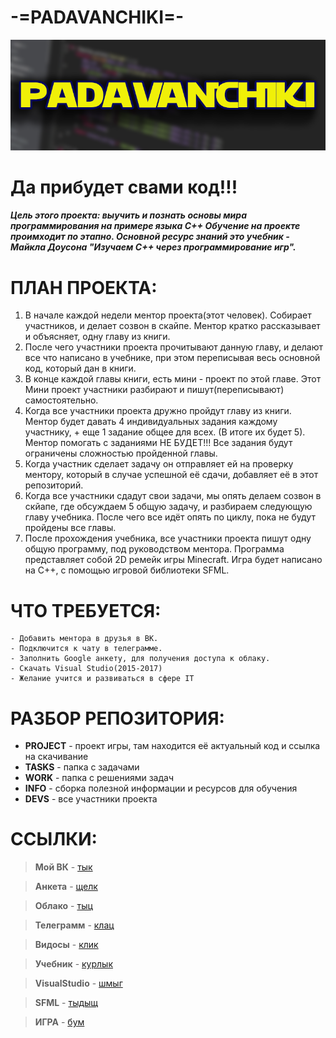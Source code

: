 # -=PADAVANCHIKI=-

![alt text](https://raw.githubusercontent.com/TheTOXIN/PADAVANCHIKI/master/PADAVANCHIKI.png)

# Да прибудет свами код!!!
##### Цель этого проекта: выучить и познать основы мира программирования на примере языка C++ Обучение на проекте проимходит по этапно. Основной ресурс знаний это учебник - Майкла Доусона "Изучаем C++ через программирование игр".

# ПЛАН ПРОЕКТА:
1. В начале каждой недели ментор проекта(этот человек). Собирает участников, и делает созвон в скайпе. Ментор кратко рассказывает и объясняет, одну главу из книги.
2. После чего участники проекта прочитывают данную главу, и делают все что написано в учебнике, при этом переписывая весь основной код, который дан в книги.
3. В конце каждой главы книги, есть мини - проект по этой главе. Этот Мини проект участники разбирают и пишут(переписывают) самостоятельно.
4. Когда все участники проекта дружно пройдут главу из книги. Ментор будет давать 4 индивидуальных задания каждому участнику, + еще 1 задание общее для всех. (В итоге их будет 5). Ментор помогать с заданиями НЕ БУДЕТ!!! Все задания будут ограничены сложностью пройденной главы.
5. Когда участник сделает задачу он отправляет ей на проверку ментору, который в случае успешной её сдачи, добавляет её в этот репозиторий.
6. Когда все участники сдадут свои задачи, мы опять делаем созвон в скйапе, где обсуждаем 5 общую задачу, и разбираем следующую главу учебника. После чего все идёт опять по циклу, пока не будут пройдены все главы.
7. После прохождения учебника, все участники проекта пишут одну общую программу, под руководством ментора. Программа представляет собой 2D ремейк игры Minecraft. Игра будет написано на C++, с помощью игровой библиотеки SFML.

# ЧТО ТРЕБУЕТСЯ:
```
- Добавить ментора в друзья в ВК.
- Подключится к чату в телеграмме.
- Заполнить Google анкету, для получения доступа к облаку.
- Скачать Visual Studio(2015-2017)
- Желание учится и развиваться в сфере IT
```

# РАЗБОР РЕПОЗИТОРИЯ:
+ **PROJECT** - проект игры, там находится её актуальный код и ссылка на скачивание
+ **TASKS** - папка с задачами
+ **WORK** - папка c решениями задач
+ **INFO** - сборка полезной информации и ресурсов для обучения
+ **DEVS** - все участники проекта

# ССЫЛКИ:  
> **Мой ВК** - [тык](https://vk.com/the_toxin)

> **Анкета** - [щелк](https://goo.gl/forms/HNomytIjL8Yvsbs43)

> **Облако** - [тыц](https://drive.google.com/drive/folders/1guVBcEAUpcCKaHXmJeSCANt6JDV-w6u_?usp=sharing)

> **Телеграмм** - [клац](https://t.me/joinchat/GHP3axBMQFCLMUiLwftHFw)

> **Видосы** - [клик](https://www.youtube.com/watch?v=kRcbYLK3OnQ&list=PLQOaTSbfxUtCrKs0nicOg2npJQYSPGO9r)

> **Учебник** - [курлык](https://vk.com/wall-54530371_57835?hash=1b7273a91d84f36995)

> **VisualStudio** - [шмыг](https://www.visualstudio.com/ru/downloads/)

> **SFML** - [тыдыщ](https://www.sfml-dev.org/)

> **ИГРА** - [бум](https://drive.google.com/open?id=1A9T-ntJcv_WpyGXL9oB5hfvr0MW_I50O)
